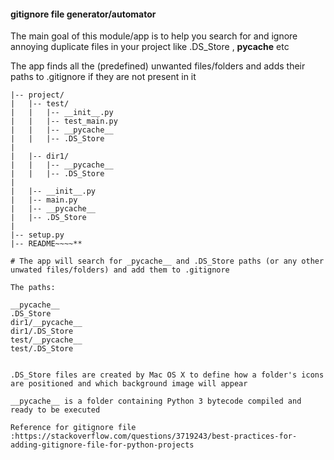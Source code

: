 ####  gitignore file generator/automator 
The main goal of this module/app is to help you search for and ignore annoying duplicate files in your project like .DS_Store , __pycache__ etc 

The app finds all the (predefined) unwanted files/folders and adds their paths to .gitignore if they are not present in it

  
~~~~**Project/
|-- project/
|   |-- test/
|   |   |-- __init__.py
|   |   |-- test_main.py
|   |   |-- __pycache__
|   |   |-- .DS_Store 
|
|   |-- dir1/
|   |   |-- __pycache__
|   |   |-- .DS_Store 
|
|   |-- __init__.py
|   |-- main.py
|   |-- __pycache__
|   |-- .DS_Store 
|
|-- setup.py
|-- README~~~~**

# The app will search for _pycache__ and .DS_Store paths (or any other unwated files/folders) and add them to .gitignore

The paths: 

__pycache__
.DS_Store 
dir1/__pycache__
dir1/.DS_Store 
test/__pycache__
test/.DS_Store 


.DS_Store files are created by Mac OS X to define how a folder's icons are positioned and which background image will appear

__pycache__ is a folder containing Python 3 bytecode compiled and ready to be executed

Reference for gitignore file :https://stackoverflow.com/questions/3719243/best-practices-for-adding-gitignore-file-for-python-projects